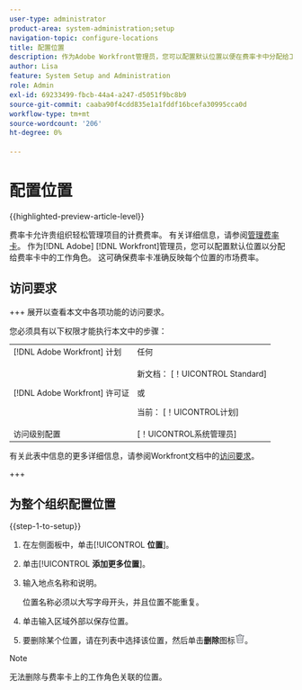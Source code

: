 ```yaml
---
user-type: administrator
product-area: system-administration;setup
navigation-topic: configure-locations
title: 配置位置
description: 作为Adobe Workfront管理员，您可以配置默认位置以便在费率卡中分配给工作角色。
author: Lisa
feature: System Setup and Administration
role: Admin
exl-id: 69233499-fbcb-44a4-a247-d5051f9bc8b9
source-git-commit: caaba90f4cdd835e1a1fddf16bcefa30995cca0d
workflow-type: tm+mt
source-wordcount: '206'
ht-degree: 0%

---
```


# 配置位置

{{highlighted-preview-article-level}}

费率卡允许贵组织轻松管理项目的计费费率。 有关详细信息，请参阅[管理费率卡](/help/quicksilver/administration-and-setup/set-up-workfront/configure-system-defaults/manage-rate-cards.md)。 作为[!DNL Adobe] [!DNL Workfront]管理员，您可以配置默认位置以分配给费率卡中的工作角色。 这可确保费率卡准确反映每个位置的市场费率。

## 访问要求

+++ 展开以查看本文中各项功能的访问要求。

您必须具有以下权限才能执行本文中的步骤：

<table style="table-layout:auto"> 
 <col> 
 <col> 
 <tbody> 
  <tr> 
   <td role="rowheader">[!DNL Adobe Workfront] 计划</td> 
   <td>任何</td> 
  </tr> 
  <tr> 
   <td role="rowheader">[!DNL Adobe Workfront] 许可证</td> 
   <td><p>新文档： [！UICONTROL Standard]</p>
   或
   <p>当前： [！UICONTROL计划]</p>
   </td> 
  </tr>  
  <tr> 
   <td role="rowheader">访问级别配置</td> 
   <td>[！UICONTROL系统管理员]</td>
  </tr> 
 </tbody> 
</table>

有关此表中信息的更多详细信息，请参阅Workfront文档中的[访问要求](/help/quicksilver/administration-and-setup/add-users/access-levels-and-object-permissions/access-level-requirements-in-documentation.md)。

+++

## 为整个组织配置位置

{{step-1-to-setup}}

1. 在左侧面板中，单击&#x200B;[!UICONTROL **位置**]。
1. 单击&#x200B;[!UICONTROL **添加更多位置**]。
1. 输入地点名称和说明。

   位置名称必须以大写字母开头，并且位置不能重复。

1. 单击输入区域外部以保存位置。
1. 要删除某个位置，请在列表中选择该位置，然后单击&#x200B;**删除**&#x200B;图标![删除图标](assets/delete.png)。

>[!NOTE]
>
>无法删除与费率卡上的工作角色关联的位置。
